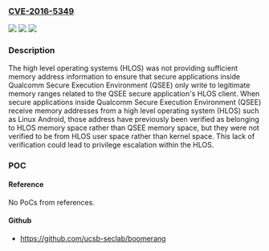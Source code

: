 ### [CVE-2016-5349](https://cve.mitre.org/cgi-bin/cvename.cgi?name=CVE-2016-5349)
![](https://img.shields.io/static/v1?label=Product&message=Qualcomm%20Snapdragon%20800%2C%20600%2C%20400%2C%20200&color=blue)
![](https://img.shields.io/static/v1?label=Version&message=n%2Fa&color=blue)
![](https://img.shields.io/static/v1?label=Vulnerability&message=Insufficient%20Memory%20Address%20Information%20to%20prevent%20Arbitrary%20Memory%20Access%20from%20QSEE%20Secure%20Applications&color=brighgreen)

### Description

The high level operating systems (HLOS) was not providing sufficient memory address information to ensure that secure applications inside Qualcomm Secure Execution Environment (QSEE) only write to legitimate memory ranges related to the QSEE secure application's HLOS client. When secure applications inside Qualcomm Secure Execution Environment (QSEE) receive memory addresses from a high level operating system (HLOS) such as Linux Android, those address have previously been verified as belonging to HLOS memory space rather than QSEE memory space, but they were not verified to be from HLOS user space rather than kernel space. This lack of verification could lead to privilege escalation within the HLOS.

### POC

#### Reference
No PoCs from references.

#### Github
- https://github.com/ucsb-seclab/boomerang

